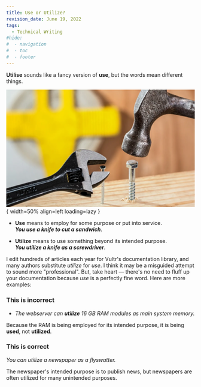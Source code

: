 ```yaml
---
title: Use or Utilize?
revision_date: June 19, 2022
tags:
  - Technical Writing
#hide:
#  - navigation
#  - toc
#  - footer
---
```


**Utilise** sounds like a fancy version of **use**, but the words mean different things.

![Featured](_media/hand-guitar-tool-leg-hammer-nail-963281-pxhere.com.webp){ width=50% align=left loading=lazy }

* **Use** means to employ for some purpose or put into service.  
    **_You use a knife to cut a sandwich_**.

* **Utilize** means to use something beyond its intended purpose.  
    **_You utilize a knife as a screwdriver_**.

I edit hundreds of articles each year for Vultr's documentation library, and many authors substitute _utilize_ for _use_. I think it may be a misguided attempt to sound more "professional". But, take heart &mdash; there's no need to fluff up your documentation because _use_ is a perfectly fine word. Here are more examples:

### This is incorrect

* _The webserver can **utilize** 16 GB RAM modules as main system memory._ 

Because the RAM is being employed for its intended purpose, it is being **used**, not **utilized**.

### This is correct

_You can utilize a newspaper as a flyswatter._ 

The newspaper's intended purpose is to publish news, but newspapers are often utilized for many unintended purposes.
